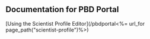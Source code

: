 <section class="mainContent--fitted markdown--docs">

Documentation for PBD Portal
=============================

[Using the Scientist Profile Editor](/pbdportal<%= url_for page_path("scientist-profile")%>)


</section>